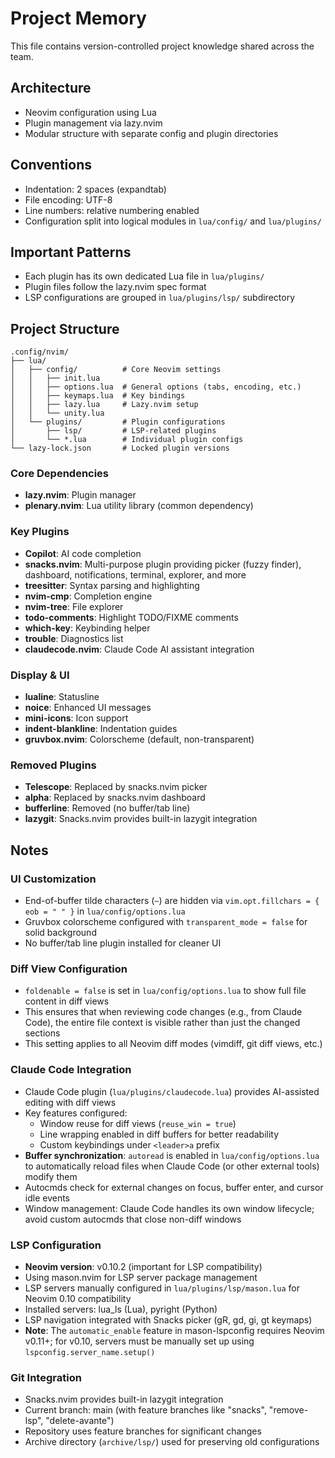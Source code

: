 # Project Memory

This file contains version-controlled project knowledge shared across the team.

## Architecture

- Neovim configuration using Lua
- Plugin management via lazy.nvim
- Modular structure with separate config and plugin directories

## Conventions

- Indentation: 2 spaces (expandtab)
- File encoding: UTF-8
- Line numbers: relative numbering enabled
- Configuration split into logical modules in `lua/config/` and `lua/plugins/`

## Important Patterns

- Each plugin has its own dedicated Lua file in `lua/plugins/`
- Plugin files follow the lazy.nvim spec format
- LSP configurations are grouped in `lua/plugins/lsp/` subdirectory

## Project Structure

```
.config/nvim/
├── lua/
│   ├── config/          # Core Neovim settings
│   │   ├── init.lua
│   │   ├── options.lua  # General options (tabs, encoding, etc.)
│   │   ├── keymaps.lua  # Key bindings
│   │   ├── lazy.lua     # Lazy.nvim setup
│   │   └── unity.lua
│   └── plugins/         # Plugin configurations
│       ├── lsp/         # LSP-related plugins
│       └── *.lua        # Individual plugin configs
└── lazy-lock.json       # Locked plugin versions
```

### Core Dependencies

- **lazy.nvim**: Plugin manager
- **plenary.nvim**: Lua utility library (common dependency)

### Key Plugins

- **Copilot**: AI code completion
- **snacks.nvim**: Multi-purpose plugin providing picker (fuzzy finder), dashboard, notifications, terminal, explorer, and more
- **treesitter**: Syntax parsing and highlighting
- **nvim-cmp**: Completion engine
- **nvim-tree**: File explorer
- **todo-comments**: Highlight TODO/FIXME comments
- **which-key**: Keybinding helper
- **trouble**: Diagnostics list
- **claudecode.nvim**: Claude Code AI assistant integration

### Display & UI

- **lualine**: Statusline
- **noice**: Enhanced UI messages
- **mini-icons**: Icon support
- **indent-blankline**: Indentation guides
- **gruvbox.nvim**: Colorscheme (default, non-transparent)

### Removed Plugins

- **Telescope**: Replaced by snacks.nvim picker
- **alpha**: Replaced by snacks.nvim dashboard
- **bufferline**: Removed (no buffer/tab line)
- **lazygit**: Snacks.nvim provides built-in lazygit integration

## Notes

### UI Customization

- End-of-buffer tilde characters (`~`) are hidden via `vim.opt.fillchars = { eob = " " }` in `lua/config/options.lua`
- Gruvbox colorscheme configured with `transparent_mode = false` for solid background
- No buffer/tab line plugin installed for cleaner UI

### Diff View Configuration

- `foldenable = false` is set in `lua/config/options.lua` to show full file content in diff views
- This ensures that when reviewing code changes (e.g., from Claude Code), the entire file context is visible rather than just the changed sections
- This setting applies to all Neovim diff modes (vimdiff, git diff views, etc.)

### Claude Code Integration

- Claude Code plugin (`lua/plugins/claudecode.lua`) provides AI-assisted editing with diff views
- Key features configured:
  - Window reuse for diff views (`reuse_win = true`)
  - Line wrapping enabled in diff buffers for better readability
  - Custom keybindings under `<leader>a` prefix
- **Buffer synchronization**: `autoread` is enabled in `lua/config/options.lua` to automatically reload files when Claude Code (or other external tools) modify them
- Autocmds check for external changes on focus, buffer enter, and cursor idle events
- Window management: Claude Code handles its own window lifecycle; avoid custom autocmds that close non-diff windows

### LSP Configuration

- **Neovim version**: v0.10.2 (important for LSP compatibility)
- Using mason.nvim for LSP server package management
- LSP servers manually configured in `lua/plugins/lsp/mason.lua` for Neovim 0.10 compatibility
- Installed servers: lua_ls (Lua), pyright (Python)
- LSP navigation integrated with Snacks picker (gR, gd, gi, gt keymaps)
- **Note**: The `automatic_enable` feature in mason-lspconfig requires Neovim v0.11+; for v0.10, servers must be manually set up using `lspconfig.server_name.setup()`

### Git Integration

- Snacks.nvim provides built-in lazygit integration
- Current branch: main (with feature branches like "snacks", "remove-lsp", "delete-avante")
- Repository uses feature branches for significant changes
- Archive directory (`archive/lsp/`) used for preserving old configurations
